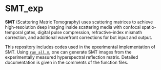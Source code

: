 # SMT_exp

**SMT** (Scattering Matrix Tomography) uses scattering matrices to achieve high-resolution deep imaging inside scattering media with confocal spatio-temporal gates, digital pulse compression, refractive-index mismath correction, and additional wavefront corrections for bot input and output.

This repository includes codes used in the epxerimental implementation of SMT.
Using [<code>run_all.m</code>](./reconstruct_SMT/run_all.m), one can generate SMT images from the experimentally measured hyperspectral reflection matrix.
Detailed documentation is given in the comments of the function files.
